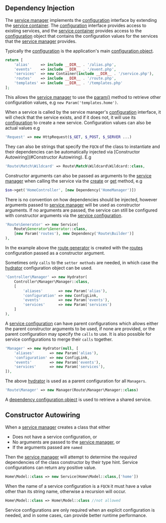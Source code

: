 
## Dependency Injection
The [service manager](https://github.com/mvc5/framework/blob/master/src/Service/Manager/ServiceManager.php) implements the [configuration](https://github.com/mvc5/framework/blob/master/src/Config/Configuration.php) interface by extending the [service container](https://github.com/mvc5/framework/blob/master/src/Service/Container/ServiceContainer.php). The [configuration](https://github.com/mvc5/framework/blob/master/src/Config/Configuration.php) interface provides access to existing services, and the [service container](https://github.com/mvc5/framework/blob/master/src/Service/Container/ServiceContainer.php) provides access to the [configuration](https://github.com/mvc5/framework/blob/master/src/Config/Configuration.php) object that contains the configuration values for the services that the [service manager](https://github.com/mvc5/framework/blob/master/src/Service/Manager/ServiceManager.php) provides.

Typically the [configuration](https://github.com/mvc5/framework/blob/master/src/Config/Configuration.php) is the application's main [configuration object](https://github.com/mvc5/framework/blob/master/config/config.php).

```php
return [
    'alias'     => include __DIR__ . '/alias.php',
    'events'    => include __DIR__ . '/event.php',
    'services'  => new Container(include __DIR__ . '/service.php'),
    'routes'    => include __DIR__ . '/route.php',
    'templates' => include __DIR__ . '/templates.php'
];
```

This allows the [service manager](https://github.com/mvc5/framework/blob/master/src/Service/Manager/ServiceManager.php) to use the [param()](https://github.com/mvc5/framework/blob/master/src/Service/Manager/ServiceManager.php#L40) method to retrieve other configuration values, e.g `new Param('templates.home')`.

When a service is called by the service manager's [configuration](https://github.com/mvc5/framework/blob/master/src/Config/Configuration.php) interface, it will check that the service exists, and if it does not, it will use its [configuration](https://github.com/mvc5/framework/blob/master/config/service.php) to create a new service. Configuration values can also be actual values e.g 

```php
'Request' => new HttpRequest($_GET, $_POST, $_SERVER ...)
```

They can also be strings that specify the `FQCN` of the class to instantiate and their dependencies can be automatically injected via [Constructor Autowiring](#Constructor Autowiring). E.g 

```php
'Route\Match\Wildcard' => Route\Match\Wildcard\Wildcard::class,
```

Constructor arguments can also be passed as arguments to the [service manager](https://github.com/mvc5/framework/blob/master/src/Service/Manager/ServiceManager.php) when calling the service via the [create](https://github.com/mvc5/framework/blob/master/src/Service/Manager/ManageService.php#L29) or [get](https://github.com/mvc5/framework/blob/master/src/Service/Manager/ManageService.php#L57) method, e.g 

```php
$sm->get('HomeController', [new Dependency('HomeManager')])
```

There is no convention on how dependencies should be injected, however arguments passed to [service manager](https://github.com/mvc5/framework/blob/master/src/Service/Manager/ServiceManager.php) will be used as constructor arguments. If no arguments are passed, the service can still be configured with constructor arguments via the [service configuration](https://github.com/mvc5/framework/blob/master/config/service.php).

```php
'Route\Generator' => new Service(
    Route\Generator\Generator::class,
    [new Param('routes'), new Dependency('Route\Builder')]
),
```

In the example above the [route generator](https://github.com/mvc5/framework/blob/master/src/Route/Generator/Generator.php) is created with the [routes](#routes) configuration passed as a constructor argument.

Sometimes only `calls` to the `setter methods` are needed, in which case the [hydrator](https://github.com/mvc5/framework/blob/master/src/Service/Config/Hydrator/Hydrator.php) configuration object can be used.

```php
'Controller\Manager' => new Hydrator(
    Controller\Manager\Manager::class,
    [
        'aliases'       => new Param('alias'),
        'configuration' => new ConfigLink,
        'events'        => new Param('events'),
        'services'      => new Param('services')
    ]
),
```

A [service configuration](https://github.com/mvc5/framework/blob/master/src/Service/Config/Configuration.php) can have parent configurations which allows either the parent constructor arguments to be used, if none are provided, or the parent configuration may specify the `calls` to use. It is also possible for service configurations to merge their `calls` together.

```php
'Manager' => new Hydrator(null, [
    'aliases'       => new Param('alias'),
    'configuration' => new ConfigLink,
    'events'        => new Param('events'),
    'services'      => new Param('services'),
]),
```

The above [hydrator](https://github.com/mvc5/framework/blob/master/src/Service/Config/Hydrator/Hydrator.php) is used as a parent configuration for all `Managers`.

```php
'Route\Manager' => new Manager(Route\Manager\Manager::class)
```

A [dependency configuration object](https://github.com/mvc5/framework/blob/master/src/Service/Config/Dependency/Dependency.php) is used to retrieve a shared service.

## Constructor Autowiring
When a [service manager](https://github.com/mvc5/framework/blob/master/src/Service/Manager/ServiceManager.php) creates a class that either

* Does not have a service configuration, or
* No arguments are passed to the [service manager](https://github.com/mvc5/framework/blob/master/src/Service/Manager/ServiceManager.php), or
* If the arguments passed are `named`

Then the [service manager](https://github.com/mvc5/framework/blob/master/src/Service/Manager/ServiceManager.php) will attempt to determine the *required* dependencies of the class constructor by their type hint. Service configurations can return any positive value.

```php
Home\Model::class => new Service(Home\Model::class,['home'])
```

When the name of a service configuration is a `FQCN` it must have a value other than its string name, otherwise a recursion will occur.

```php
Home\Model::class => Home\Model::class //not allowed
```

Service configurations are only required when an explicit configuration is needed, and in some cases, can provide better runtime performance.

